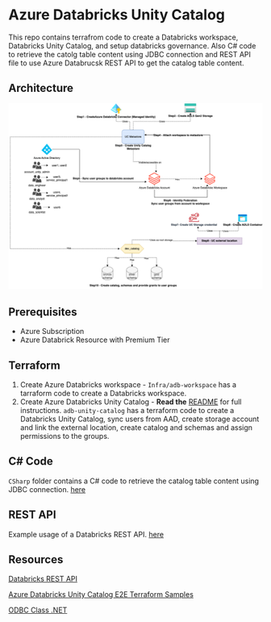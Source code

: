 # Azure Databricks Unity Catalog

This repo contains terrafrom code to create a Databricks workspace, Databricks Unity Catalog, and setup databricks governance. Also C# code to retrieve the catolg table content using JDBC connection and REST API file to use Azure Databrucsk REST API to get the catalog table content.

## Architecture

![UC Image](./Infra/uc.png)

## Prerequisites

- Azure Subscription
- Azure Databrick Resource with Premium Tier

## Terraform

1. Create Azure Databricks workspace - `Infra/adb-workspace` has a tarraform code to create a Databricks workspace.
2. Create Azure Databricks Unity Catalog - **Read the** [README](./Infra/README.md) for full instructions. `adb-unity-catalog` has a terraform code to create a Databricks Unity Catalog, sync users from AAD, create storage account and link the external location, create catalog and schemas and assign permissions to the groups.

## C# Code

`CSharp` folder contains a C# code to retrieve the catalog table content using JDBC connection. [here](Program.cs)

## REST API

Example usage of a Databricks REST API. [here](rest.rest)

## Resources

[Databricks REST API](https://docs.databricks.com/api/azure/workspace/introduction)

[Azure Databricks Unity Catalog E2E Terraform Samples](https://github.com/databricks/terraform-databricks-examples/tree/main/examples/adb-unity-catalog-basic-demo)

[ODBC Class .NET](https://learn.microsoft.com/en-us/dotnet/api/system.data.odbc.odbcconnection?view=net-8.0)